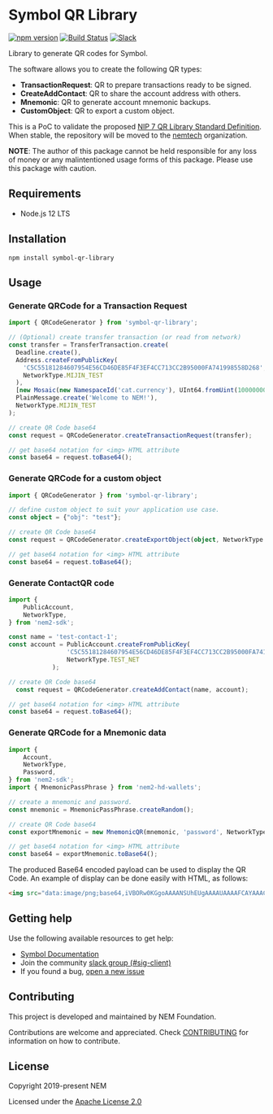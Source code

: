 # Symbol QR Library

[![npm version](https://badge.fury.io/js/symbol-qr-library.svg)](https://badge.fury.io/js/symbol-qr-library)
[![Build Status](https://travis-ci.com/nemfoundation/symbol-qr-library.svg?branch=master)](https://travis-ci.com/nemfoundation/symbol-qr-library)
[![Slack](https://img.shields.io/badge/chat-on%20slack-green.svg)](https://nem2.slack.com/messages/CB0UU89GS//)

Library to generate QR codes for Symbol. 

The software allows you to create the following QR types:

* **TransactionRequest**: QR to prepare transactions ready to be signed.
* **CreateAddContact**: QR to share the account address with others.
* **Mnemonic**: QR to generate account mnemonic backups.
* **CustomObject**: QR to export  a custom object.

This is a PoC to validate the proposed [NIP 7 QR Library Standard Definition](https://github.com/nemtech/NIP/issues/3). When stable, the repository will be moved to the [nemtech](https://github.com/nemtech) organization.

**NOTE**: The author of this package cannot be held responsible for any loss of money or any malintentioned usage forms of this package. Please use this package with caution.

## Requirements

- Node.js 12 LTS

## Installation

`npm install symbol-qr-library`


## Usage

### Generate QRCode for a Transaction Request

```typescript
import { QRCodeGenerator } from 'symbol-qr-library';

// (Optional) create transfer transaction (or read from network)
const transfer = TransferTransaction.create(
  Deadline.create(),
  Address.createFromPublicKey(
    'C5C55181284607954E56CD46DE85F4F3EF4CC713CC2B95000FA741998558D268',
    NetworkType.MIJIN_TEST
  ),
  [new Mosaic(new NamespaceId('cat.currency'), UInt64.fromUint(10000000))],
  PlainMessage.create('Welcome to NEM!'),
  NetworkType.MIJIN_TEST
);

// create QR Code base64
const request = QRCodeGenerator.createTransactionRequest(transfer);

// get base64 notation for <img> HTML attribute
const base64 = request.toBase64();
```

### Generate QRCode for a custom object

```typescript
import { QRCodeGenerator } from 'symbol-qr-library';

// define custom object to suit your application use case.
const object = {"obj": "test"};

// create QR Code base64
const request = QRCodeGenerator.createExportObject(object, NetworkType.TEST_NET);

// get base64 notation for <img> HTML attribute
const base64 = request.toBase64();

```

### Generate ContactQR code

```typescript
import {
    PublicAccount,
    NetworkType,
} from 'nem2-sdk';

const name = 'test-contact-1';
const account = PublicAccount.createFromPublicKey(
                'C5C55181284607954E56CD46DE85F4F3EF4CC713CC2B95000FA741998558D268',
                NetworkType.TEST_NET
            );

// create QR Code base64
  const request = QRCodeGenerator.createAddContact(name, account);

// get base64 notation for <img> HTML attribute
const base64 = request.toBase64();

```

### Generate QRCode for a Mnemonic data

```typescript
import {
    Account,
    NetworkType,
    Password,
} from 'nem2-sdk';
import { MnemonicPassPhrase } from 'nem2-hd-wallets';

// create a mnemonic and password.
const mnemonic = MnemonicPassPhrase.createRandom();

// create QR Code base64
const exportMnemonic = new MnemonicQR(mnemonic, 'password', NetworkType.MIJIN_TEST, 'no-chain-id');

// get base64 notation for <img> HTML attribute
const base64 = exportMnemonic.toBase64();

```

The produced Base64 encoded payload can be used to display the QR Code. An example of display can be done easily with HTML, as follows:

```html
<img src="data:image/png;base64,iVBORw0KGgoAAAANSUhEUgAAAAUAAAAFCAYAAACNbyblAAAAHElEQVQI12P4//8/w38GIAXDIBKE0DHxgljNBAAO9TXL0Y4OHwAAAABJRU5ErkJggg==" alt="Transfer Transaction QR code" />
```

## Getting help

Use the following available resources to get help:

- [Symbol Documentation][docs]
- Join the community [slack group (#sig-client)][slack] 
- If you found a bug, [open a new issue][issues]

## Contributing

This project is developed and maintained by NEM Foundation.

Contributions are welcome and appreciated. 
Check [CONTRIBUTING](CONTRIBUTING.md) for information on how to contribute.

## License

Copyright 2019-present NEM

Licensed under the [Apache License 2.0](LICENSE)

[self]: https://github.com/nemfoundation/symbol-qr-library
[docs]: https://nemtech.github.io
[issues]: https://github.com/nemfoundation/symbol-qr-library/issues
[slack]: https://join.slack.com/t/nem2/shared_invite/enQtMzY4MDc2NTg0ODgyLWZmZWRiMjViYTVhZjEzOTA0MzUyMTA1NTA5OWQ0MWUzNTA4NjM5OTJhOGViOTBhNjkxYWVhMWRiZDRkOTE0YmU
